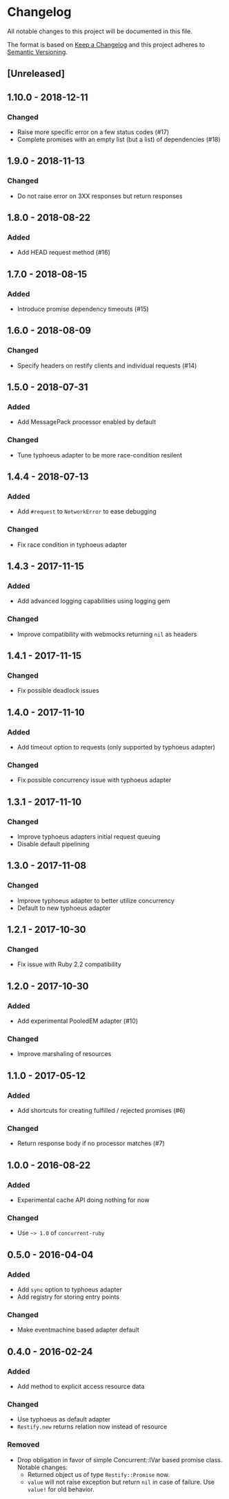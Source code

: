 # Changelog
All notable changes to this project will be documented in this file.

The format is based on [Keep a Changelog](http://keepachangelog.com/en/1.0.0/)
and this project adheres to [Semantic Versioning](http://semver.org/spec/v2.0.0.html).

## [Unreleased]

## 1.10.0 - 2018-12-11
### Changed
- Raise more specific error on a few status codes (#17)
- Complete promises with an empty list (but a list) of dependencies (#18)

## 1.9.0 - 2018-11-13
### Changed
- Do not raise error on 3XX responses but return responses

## 1.8.0 - 2018-08-22
### Added
- Add HEAD request method (#16)

## 1.7.0 - 2018-08-15
### Added
- Introduce promise dependency timeouts (#15)

## 1.6.0 - 2018-08-09
### Changed
- Specify headers on restify clients and individual requests (#14)

## 1.5.0 - 2018-07-31
### Added
- Add MessagePack processor enabled by default

### Changed
- Tune typhoeus adapter to be more race-condition resilent

## 1.4.4 - 2018-07-13
### Added
- Add `#request` to `NetworkError` to ease debugging

### Changed
- Fix race condition in typhoeus adapter

## 1.4.3 - 2017-11-15
### Added
- Add advanced logging capabilities using logging gem

### Changed
- Improve compatibility with webmocks returning `nil` as headers

## 1.4.1 - 2017-11-15
### Changed
- Fix possible deadlock issues

## 1.4.0 - 2017-11-10
### Added
- Add timeout option to requests (only supported by typhoeus adapter)

### Changed
- Fix possible concurrency issue with typhoeus adapter

## 1.3.1 - 2017-11-10
### Changed
- Improve typhoeus adapters initial request queuing
- Disable default pipelining

## 1.3.0 - 2017-11-08
### Changed
- Improve typhoeus adapter to better utilize concurrency
- Default to new typhoeus adapter

## 1.2.1 - 2017-10-30
### Changed
- Fix issue with Ruby 2.2 compatibility

## 1.2.0 - 2017-10-30
### Added
- Add experimental PooledEM adapter (#10)

### Changed
- Improve marshaling of resources

## 1.1.0 - 2017-05-12
### Added
- Add shortcuts for creating fulfilled / rejected promises (#6)

### Changed
- Return response body if no processor matches (#7)

## 1.0.0 - 2016-08-22
### Added
- Experimental cache API doing nothing for now

### Changed
- Use `~> 1.0` of `concurrent-ruby`

## 0.5.0 - 2016-04-04
### Added
- Add `sync` option to typhoeus adapter
- Add registry for storing entry points

### Changed
- Make eventmachine based adapter default

## 0.4.0 - 2016-02-24
### Added
- Add method to explicit access resource data

### Changed
- Use typhoeus as default adapter
- `Restify.new` returns relation now instead of resource

### Removed
- Drop obligation in favor of simple Concurrent::IVar based promise class.
  Notable changes:
  - Returned object us of type `Restify::Promise` now.
  - `value` will not raise exception but return `nil` in case of failure. Use `value!` for old behavior.
